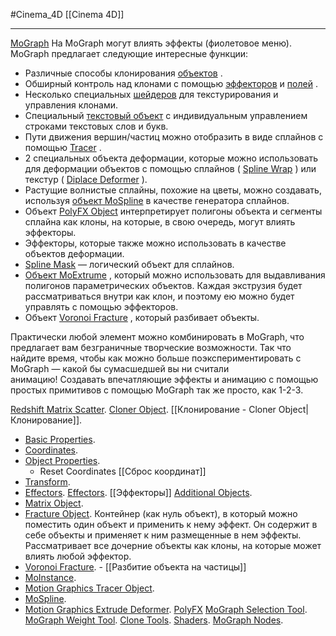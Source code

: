 #Cinema_4D 
[[Cinema 4D]]
__________
[MoGraph](https://help.maxon.net/c4d/2023/en-us/Default.htm#html/7439.html?TocPath=MoGraph%257C_____0)
На MoGraph могут влиять эффекты (фиолетовое меню).
MoGraph предлагает следующие интересные функции:

- Различные способы клонирования [объектов](https://help.maxon.net/c4d/2023/en-us/Content/html/OMOGRAPH_CLONER.html) .
- Обширный контроль над клонами с помощью [эффекторов](https://help.maxon.net/c4d/2023/en-us/Content/html/7443.html) и [полей](https://help.maxon.net/c4d/2023/en-us/Content/html/58091.html) .
- Несколько специальных [шейдеров](https://help.maxon.net/c4d/2023/en-us/Content/html/7452.html) для текстурирования и управления клонами.
- Специальный [текстовый объект](https://help.maxon.net/c4d/2023/en-us/Content/html/OMOGRAPH_TEXT.html) с индивидуальным управлением строками текстовых слов и букв.
- Пути движения вершин/частиц можно отобразить в виде сплайнов с помощью [Tracer](https://help.maxon.net/c4d/2023/en-us/Content/html/OMOGRAPH_TRACER.html) .
- 2 специальных объекта деформации, которые можно использовать для деформации объектов с помощью сплайнов ( [Spline Wrap](https://help.maxon.net/c4d/2023/en-us/Content/html/OMOGRAPH_SPLINEWRAP.html) ) или текстур ( [Diplace Deformer](https://help.maxon.net/c4d/2023/en-us/Content/html/OMOGRAPH_DISPLACER.html) ).
- Растущие волнистые сплайны, похожие на цветы, можно создавать, используя [объект MoSpline](https://help.maxon.net/c4d/2023/en-us/Content/html/OMOSPLINE.html) в качестве генератора сплайнов.
- Объект [PolyFX Object](https://help.maxon.net/c4d/2023/en-us/Content/html/OMOGRAPH_POLYFX.html) интерпретирует полигоны объекта и сегменты сплайна как клоны, на которые, в свою очередь, могут влиять эффекторы.
- Эффекторы, которые также можно использовать в качестве объектов деформации.
- [Spline Mask](https://help.maxon.net/c4d/2023/en-us/Content/html/OMOGRAPH_SPLINEMASK.html) — логический объект для сплайнов.
- [Объект MoExtrume](https://help.maxon.net/c4d/2023/en-us/Content/html/OMOGRAPH_EXTRUDE.html) , который можно использовать для выдавливания полигонов параметрических объектов. Каждая экструзия будет рассматриваться внутри как клон, и поэтому ею можно будет управлять с помощью эффекторов.
- Объект [Voronoi Fracture](https://help.maxon.net/c4d/2023/en-us/Content/html/OMOGRAPH_FRACTUREVORONOI.html) , который разбивает объекты.

Практически любой элемент можно комбинировать в MoGraph, что предлагает вам безграничные творческие возможности. Так что найдите время, чтобы как можно больше поэкспериментировать с MoGraph — какой бы сумасшедшей вы ни считали анимацию! Создавать впечатляющие эффекты и анимацию с помощью простых примитивов с помощью MoGraph так же просто, как 1-2-3.

[Redshift Matrix Scatter](https://help.maxon.net/c4d/2023/en-us/Content/_REDSHIFT_/html/Matrix_Scatter.html?TocPath=MoGraph%257C_____1).
[Cloner Object](https://help.maxon.net/c4d/2023/en-us/Content/html/OMOGRAPH_CLONER.html?TocPath=MoGraph%257CCloner%2520Object%257C_____0). [[Клонирование - Cloner Object|Клонирование]]. 
-  [Basic Properties](https://help.maxon.net/c4d/2023/en-us/Content/html/OMOGRAPH_CLONER-OBASELIST.html?TocPath=MoGraph%257CCloner%2520Object%257C_____1).
- [Coordinates](https://help.maxon.net/c4d/2023/en-us/Content/html/OMOGRAPH_CLONER-ID_BASEOBJECT_GROUP1.html?TocPath=MoGraph%257CCloner%2520Object%257C_____2).
- [Object Properties](https://help.maxon.net/c4d/2023/en-us/Content/html/OMOGRAPH_CLONER-ID_OBJECTPROPERTIES.html?TocPath=MoGraph%257CCloner%2520Object%257C_____3). 
	- Reset Coordinates [[Сброс координат]]
- [Transform](https://help.maxon.net/c4d/2023/en-us/Content/html/OMOGRAPH_CLONER-ID_MG_TRANSFORM_GROUPTRANSFORM.html?TocPath=MoGraph%257CCloner%2520Object%257C_____4).
- [Effectors](https://help.maxon.net/c4d/2023/en-us/Content/html/OMOGRAPH_CLONER-ID_MG_MOTIONGENERATOR_GROUP_EFFECTORS.html?TocPath=MoGraph%257CCloner%2520Object%257C_____5).
[Effectors](https://help.maxon.net/c4d/2023/en-us/Content/html/7443.html?TocPath=MoGraph%257CEffectors%257C_____0). [[Эффекторы]]
[Additional Objects](https://help.maxon.net/c4d/2023/en-us/Content/html/7450.html?TocPath=MoGraph%257CAdditional%2520Objects%257C_____0).
 - [Matrix Object](https://help.maxon.net/c4d/2023/en-us/Content/html/OMOGRAPH_MATRIX.html?TocPath=MoGraph%257CAdditional%2520Objects%257CMatrix%2520Object%257C_____0).
 - [Fracture Object](https://help.maxon.net/c4d/2023/en-us/Content/html/OMOGRAPH_FRACTURE.html?TocPath=MoGraph%257CAdditional%2520Objects%257CFracture%2520Object%257C_____0). Контейнер (как нуль объект), в который можно поместить один объект и применить к нему эффект. Он содержит в себе объекты и применяет к ним размещенные в нем эффекты. Рассматривает все дочерние объекты как клоны, на которые может влиять любой эффектор.
 - [Voronoi Fracture](https://help.maxon.net/c4d/2023/en-us/Content/html/OMOGRAPH_FRACTUREVORONOI.html?TocPath=MoGraph%257CAdditional%2520Objects%257CVoronoi%2520Fracture%257C_____0). - [[Разбитие объекта на частицы]]
 - [MoInstance](https://help.maxon.net/c4d/2023/en-us/Content/html/OMOGRAPH_INSTANCE.html?TocPath=MoGraph%257CAdditional%2520Objects%257CMoInstance%257C_____0).
 - [Motion Graphics Tracer Object](https://help.maxon.net/c4d/2023/en-us/Content/html/OMOGRAPH_TRACER.html?TocPath=MoGraph%257CAdditional%2520Objects%257CMotion%2520Graphics%2520Tracer%2520Object%257C_____0).
 - [MoSpline](https://help.maxon.net/c4d/2023/en-us/Content/html/OMOSPLINE.html?TocPath=MoGraph%257CAdditional%2520Objects%257CMoSpline%257C_____0).
 - [Motion Graphics Extrude Deformer](https://help.maxon.net/c4d/2023/en-us/Content/html/OMOGRAPH_EXTRUDE.html?TocPath=MoGraph%257CAdditional%2520Objects%257CMotion%2520Graphics%2520Extrude%2520Deformer%257C_____0).
[PolyFX](https://help.maxon.net/c4d/2023/en-us/Content/html/OMOGRAPH_POLYFX.html?TocPath=MoGraph%257CAdditional%2520Objects%257CPolyFX%257C_____0)
[MoGraph Selection Tool](https://help.maxon.net/c4d/2023/en-us/Content/html/TOOL_MGSELECT.html?TocPath=MoGraph%257CMoGraph%2520Selection%2520Tool%257C_____0).
[MoGraph Weight Tool](https://help.maxon.net/c4d/2023/en-us/Content/html/TOOL_MGWEIGHT.html?TocPath=MoGraph%257CMoGraph%2520Weight%2520Tool%257C_____0).
[Clone Tools](https://help.maxon.net/c4d/2023/en-us/Content/html/7451.html?TocPath=MoGraph%257CClone%2520Tools%257C_____0).
[Shaders](https://help.maxon.net/c4d/2023/en-us/Content/html/7452.html?TocPath=MoGraph%257CShaders%257C_____0).
[MoGraph Nodes](https://help.maxon.net/c4d/2023/en-us/Content/html/7453.html?TocPath=MoGraph%257CMoGraph%2520Nodes%257C_____0).